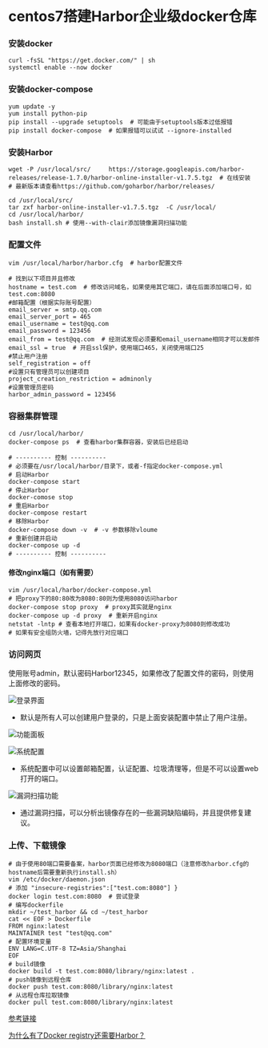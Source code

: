 # centos7搭建Harbor企业级docker仓库

### 安装docker

```shell
curl -fsSL "https://get.docker.com/" | sh
systemctl enable --now docker
```

### 安装docker-compose

```shell
yum update -y
yum install python-pip
pip install --upgrade setuptools  # 可能由于setuptools版本过低报错
pip install docker-compose  # 如果报错可以试试 --ignore-installed
```

### 安装Harbor

```shell
wget -P /usr/local/src/     https://storage.googleapis.com/harbor-releases/release-1.7.0/harbor-online-installer-v1.7.5.tgz  # 在线安装
# 最新版本请查看https://github.com/goharbor/harbor/releases/

cd /usr/local/src/
tar zxf harbor-online-installer-v1.7.5.tgz  -C /usr/local/
cd /usr/local/harbor/
bash install.sh # 使用--with-clair添加镜像漏洞扫描功能
```

### 配置文件

```shell
vim /usr/local/harbor/harbor.cfg  # harbor配置文件

# 找到以下项目并且修改
hostname = test.com  # 修改访问域名，如果使用其它端口，请在后面添加端口号，如test.com:8080
#邮箱配置（根据实际账号配置）
email_server = smtp.qq.com
email_server_port = 465
email_username = test@qq.com
email_password = 123456
email_from = test@qq.com  # 经测试发现必须要和email_username相同才可以发邮件
email_ssl = true  # 开启ssl保护，使用端口465，关闭使用端口25
#禁止用户注册
self_registration = off
#设置只有管理员可以创建项目
project_creation_restriction = adminonly
#设置管理员密码
harbor_admin_password = 123456
```

### 容器集群管理

```shell
cd /usr/local/harbor/
docker-compose ps  # 查看harbor集群容器，安装后已经启动

# ---------- 控制 ----------
# 必须要在/usr/local/harbor/目录下，或者-f指定docker-compose.yml
# 启动Harbor
docker-compose start
# 停止Harbor
docker-comose stop
# 重启Harbor
docker-compose restart
# 移除Harbor
docker-compose down -v  # -v 参数移除vloume
# 重新创建并启动
docker-compose up -d
# ---------- 控制 ----------
```

#### 修改nginx端口（如有需要）

```shell
vim /usr/local/harbor/docker-compose.yml
# 把proxy下的80:80改为8080:80则为使用8080访问harbor
docker-compose stop proxy  # proxy其实就是nginx
docker-compose up -d proxy  # 重新开启nginx
netstat -lntp # 查看本地打开端口，如果有docker-proxy为8080则修改成功
# 如果有安全组防火墙，记得先放行对应端口
```

### 访问网页

使用账号admin，默认密码Harbor12345，如果修改了配置文件的密码，则使用上面修改的密码。

![登录界面](/home/freeze/Document/gitbook/static/1555394389198.png)

+ 默认是所有人可以创建用户登录的，只是上面安装配置中禁止了用户注册。

![功能面板](/home/freeze/Document/gitbook/static/1555394437899.png)

![系统配置](/home/freeze/Document/gitbook/static/1555394503239.png)

+ 系统配置中可以设置邮箱配置，认证配置、垃圾清理等，但是不可以设置web打开的端口。

![漏洞扫描功能](/home/freeze/Document/gitbook/static/1555394579735.png)

+ 通过漏洞扫描，可以分析出镜像存在的一些漏洞缺陷编码，并且提供修复建议。

### 上传、下载镜像

```shell
# 由于使用80端口需要备案，harbor页面已经修改为8080端口（注意修改harbor.cfg的hostname后需要重新执行install.sh）
vim /etc/docker/daemon.json
# 添加 "insecure-registries":["test.com:8080"] }
docker login test.com:8080  # 尝试登录
# 编写dockerfile
mkdir ~/test_harbor && cd ~/test_harbor
cat << EOF > Dockerfile
FROM nginx:latest
MAINTAINER test "test@qq.com"
# 配置环境变量
ENV LANG=C.UTF-8 TZ=Asia/Shanghai
EOF
# build镜像
docker build -t test.com:8080/library/nginx:latest .
# push镜像到远程仓库
docker push test.com:8080/library/nginx:latest
# 从远程仓库拉取镜像
docker pull test.com:8080/library/nginx:latest
```

[参考链接](https://www.cnblogs.com/pangguoping/p/7650014.html)

[为什么有了Docker registry还需要Harbor？](https://blog.csdn.net/jessise_zhan/article/details/80130104)









